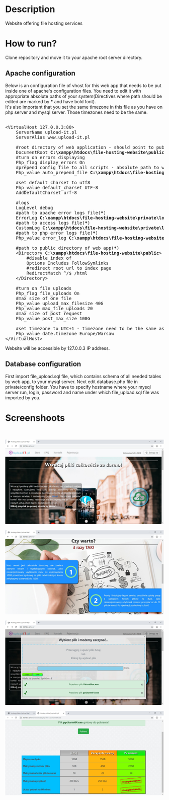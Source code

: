 <h1>Description</h1>
Website offering file hosting services

<h1>How to run?</h1>
Clone repository and move it to your apache root server directory.

<h2>Apache configuration</h2>
Below is an configuration file of vhost for this web app that needs to be put inside one of apache's configuration files. You need to edit it with appropriate absolute paths of your system(Directives where path should be edited are marked by <b>*</b> and have bold font).<br>
It's also important that you set the same timezone in this file as you have on php server and mysql server. Those timezones need to be the same.
<br><br>

<pre>
&lt;VirtualHost 127.0.0.3:80&gt;
	ServerName upload-it.pl
	ServerAlias www.upload-it.pl

	#root directory of web application - should point to public directory(<b>*</b>)
	DocumentRoot <b>C:\xampp\htdocs\file-hosting-website\public</b>
	#turn on errors displaying
	Php_flag display_errors On
	#prepend config file to all scripts - absolute path to web app's main config file(<b>*</b>)
	Php_value auto_prepend_file <b>C:\xampp\htdocs\file-hosting-website\private\config\config.php</b>
	
	#set default charset to utf8
	Php_value default_charset UTF-8
	AddDefaultCharset urf-8

	#logs
	LogLevel debug
	#path to apache error logs file(<b>*</b>)
	ErrorLog <b>C:\xampp\htdocs\file-hosting-website\private\logs\apache\error.txt</b>
	#path to access logs file(<b>*</b>)
	CustomLog <b>C:\xampp\htdocs\file-hosting-website\private\logs\apache\access.txt</b> combined
	#path to php error logs file(<b>*</b>)
	Php_value error_log <b>C:\xampp\htdocs\file-hosting-website\private\logs\php\error.txt</b>	

	#path to public directory of web app(<b>*</b>)
	&lt;Directory <b>C:\xampp\htdocs\file-hosting-website\public</b>&gt;
		#disable index of
		Options Includes FollowSymlinks
		#redirect root url to index page
		RedirectMatch ^/$ /html
	&lt;/Directory&gt;

	#turn on file uploads
	Php_flag file_uploads On
	#max size of one file
	Php_value upload_max_filesize 40G
	Php_value max_file_uploads 20
	#max size of post request
	Php_value post_max_size 100G

	#set timezone to UTC+1 - timezone need to be the same as system timezone and mysql server system timezone
	Php_value date.timezone Europe/Warsaw
&lt;/VirtualHost&gt;
</pre>

Website will be accessible by 127.0.0.3 IP address.

<h2>Database configuration</h2>
First import file_upload.sql file, which contains schema of all needed tables by web app, to your mysql server.
Next edit database.php file in private/config folder. You have to specify hostname where your mysql server run, login, password and name under which file_upload.sql file was imported by you.

<h1>Screenshoots</h1><br><br>
<img src="screenshoots/1.jpg"><br><br>
<img src="screenshoots/2.jpg"><br><br>
<img src="screenshoots/3.jpg"><br><br>
<img src="screenshoots/4.jpg">

